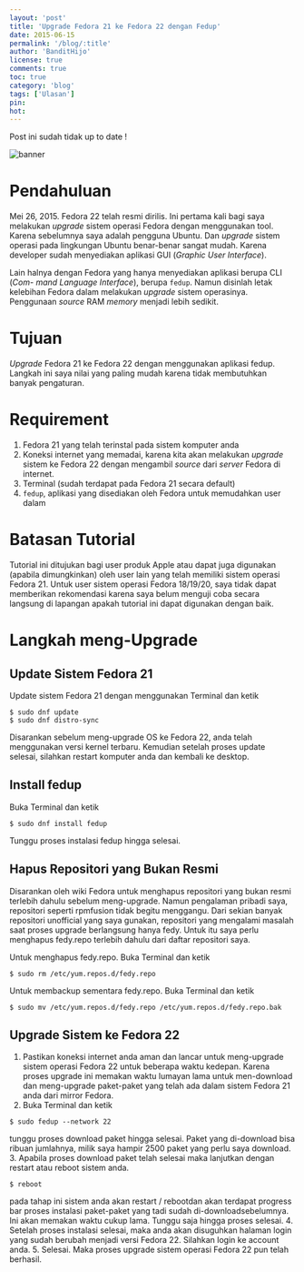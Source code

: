 ```yaml
---
layout: 'post'
title: 'Upgrade Fedora 21 ke Fedora 22 dengan Fedup'
date: 2015-06-15
permalink: '/blog/:title'
author: 'BanditHijo'
license: true
comments: true
toc: true
category: 'blog'
tags: ['Ulasan']
pin:
hot:
---
```


<p class="notif-post">Post ini sudah tidak up to date !</p>

<img class="post-body-img" src="{{ site.lazyload.logo_blank_banner }}" data-echo="https://4.bp.blogspot.com/-YjUgk-I-xV8/VXstgLAFV_I/AAAAAAAABpk/YFOiY8VCCt0/s1600/Default%2BHeader%2BTemplate%2BPost%2B19.jpg" onerror="imgError(this);" alt="banner">

# Pendahuluan
Mei 26, 2015. Fedora 22 telah resmi dirilis. Ini pertama kali bagi saya melakukan _upgrade_ sistem operasi Fedora dengan menggunakan tool. Karena sebelumnya saya adalah pengguna Ubuntu. Dan _upgrade_ sistem operasi pada lingkungan Ubuntu benar-benar sangat mudah. Karena developer sudah menyediakan aplikasi GUI (_Graphic User Interface_).

Lain halnya dengan Fedora yang hanya menyediakan aplikasi berupa CLI (_Com-
mand Language Interface_), berupa `fedup`. Namun disinlah letak kelebihan Fedora dalam melakukan _upgrade_ sistem operasinya. Penggunaan _source_ RAM _memory_ menjadi lebih sedikit.

# Tujuan
_Upgrade_ Fedora 21 ke Fedora 22 dengan menggunakan aplikasi fedup.
Langkah ini saya nilai yang paling mudah karena tidak membutuhkan banyak pengaturan.

# Requirement
1. Fedora 21 yang telah terinstal pada sistem komputer anda
2. Koneksi internet yang memadai, karena kita akan melakukan _upgrade_ sistem ke Fedora 22 dengan mengambil _source_ dari _server_ Fedora di internet.
3. Terminal (sudah terdapat pada Fedora 21 secara default)
4. `fedup`, aplikasi yang disediakan oleh Fedora untuk memudahkan user dalam

# Batasan Tutorial
Tutorial ini ditujukan bagi user produk Apple atau dapat juga digunakan (apabila dimungkinkan) oleh user lain yang telah memiliki sistem operasi Fedora 21.
Untuk user sistem operasi Fedora 18/19/20, saya tidak dapat memberikan
rekomendasi karena saya belum menguji coba secara langsung di lapangan apakah tutorial ini dapat digunakan dengan baik.

# Langkah meng-Upgrade

## Update Sistem Fedora 21
Update sistem Fedora 21 dengan menggunakan Terminal dan ketik

```
$ sudo dnf update
$ sudo dnf distro-sync
```

Disarankan sebelum meng-upgrade OS ke Fedora 22, anda telah menggunakan versi kernel terbaru.
Kemudian setelah proses update selesai, silahkan restart komputer anda dan kembali ke desktop.

## Install fedup
Buka Terminal dan ketik
```
$ sudo dnf install fedup
```
Tunggu proses instalasi fedup hingga selesai.

## Hapus Repositori yang Bukan Resmi
Disarankan oleh wiki Fedora untuk menghapus repositori yang bukan resmi terlebih dahulu sebelum meng-upgrade. Namun pengalaman pribadi saya, repositori seperti rpmfusion tidak begitu menggangu. Dari sekian banyak repositori unofficial yang saya gunakan, repositori yang mengalami masalah saat proses upgrade berlangsung hanya fedy. Untuk itu saya perlu menghapus fedy.repo terlebih dahulu dari daftar repositori saya.

Untuk menghapus fedy.repo. Buka Terminal dan ketik
```
$ sudo rm /etc/yum.repos.d/fedy.repo
```

Untuk membackup sementara fedy.repo. Buka Terminal dan ketik
```
$ sudo mv /etc/yum.repos.d/fedy.repo /etc/yum.repos.d/fedy.repo.bak
```

## Upgrade Sistem ke Fedora 22
1. Pastikan koneksi internet anda aman dan lancar untuk meng-upgrade sistem operasi Fedora 22 untuk beberapa waktu kedepan. Karena proses upgrade ini memakan waktu lumayan lama untuk men-download dan meng-upgrade paket-paket yang telah ada dalam sistem Fedora 21 anda dari mirror Fedora.
2. Buka Terminal dan ketik
```
$ sudo fedup --network 22
```
tunggu proses download paket hingga selesai. Paket yang di-download bisa ribuan jumlahnya, milik saya hampir 2500 paket yang perlu saya download.
3. Apabila proses download paket telah selesai maka lanjutkan dengan restart atau reboot sistem anda.
```
$ reboot
```
pada tahap ini sistem anda akan restart / rebootdan akan terdapat progress bar proses instalasi paket-paket yang tadi sudah di-downloadsebelumnya. Ini akan memakan waktu cukup lama. Tunggu saja hingga proses selesai.
4. Setelah proses instalasi selesai, maka anda akan disuguhkan halaman login yang sudah berubah menjadi versi Fedora 22. Silahkan login ke account anda.
5. Selesai. Maka proses upgrade sistem operasi Fedora 22 pun telah berhasil.
